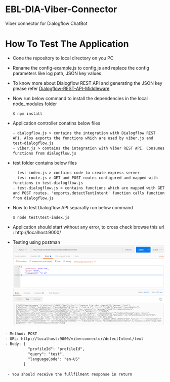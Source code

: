 # EBL-DIA-Viber-Connector
Viber connector for Dialogflow ChatBot

# How To Test The Application
- Cone the repository to local directory on you PC
- Rename the config-example.js to config.js and replace the config parameters like log path, JSON key values
- To know more about Dialogflow REST API and generating the JSON key please refer [Dialogflow-REST-API-Middleware](https://github.com/satishgunjal/Dialogflow-REST-API-Middleware.git)
- Now run below command to install the dependencies in the local node_modules folder
  ```
  $ npm install
  ```
- Application controller conatins below files
  ```
  - dialogflow.js > contains the integration with Dialogflow REST API. Alos exports the functions which are used by viber.js and test-dialogflow.js
  - viber.js > contains the integration with Viber REST API. Consumes functions from dialogflow.js
  ```

- test folder contains below files
  ```
  - test-index.js > contains code to create express server
  - test-route.js > GET and POST routes configured and mapped with functions in test-dialogflow.js
  - test-dialogflow.js > contains functions which are mapped with GET and POST routes. 'exports.detectTextIntent' function calls function from dialogflow.js
  ```
- Now to test Dialogflow API separatly run below command
  ```
  $ node test\test-index.js   
  ```
 - Application should start without any error, to cross check browse this url : http://localhost:9000/
 - Testing using postman
   <img src="images/Dialogflow-API-Testing-Postman.PNG" width="700">
  
  ```
  - Method: POST
  - URL: http://localhost:9000/viberconnector/detectIntent/text
  - Body: {
            "profileId": "profileId", 
            "query": "test",
            "languageCode": "en-US"
          }
          
   - You should receive the fullfilment response in return
  ```

